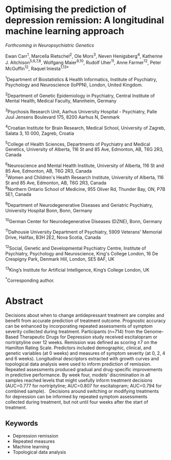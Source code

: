# Optimising the prediction of depression remission: A longitudinal machine learning approach
*Forthcoming in Neuropsychiatric Genetics*

<p>Ewan Carr<sup>1</sup>, Marcella Rietschel<sup>2</sup>, Ole Mors<sup>3</sup>, Neven Henigsberg<sup>4</sup>, Katherine J. Aitchison<sup>5,6,7,8</sup>, Wolfgang Maier<sup>9,10</sup>, Rudolf Uher<sup>11</sup>, Anne Farmer<sup>12</sup>, Peter McGuffin<sup>12</sup>, Raquel Iniesta<sup>1,13*</sup></p>

<p></p>

<p><sup>1</sup>Department of Biostatistics & Health Informatics, Institute of Psychiatry, Psychology and Neuroscience (IoPPN), London, United Kingdom.</p>

<p><sup>2</sup>Department of Genetic Epidemiology in Psychiatry, Central Institute of Mental Health, Medical Faculty, Mannheim, Germany</p>

<p><sup>3</sup>Psychosis Research Unit, Aarhus University Hospital - Psychiatry, Palle Juul Jensens Boulevard 175, 8200 Aarhus N, Denmark</p>

<p><sup>4</sup>Croatian Institute for Brain Research, Medical School, University of Zagreb, Salata 3, 10 000, Zagreb, Croatia</p>

<p><sup>5</sup>College of Health Sciences, Departments of Psychiatry and Medical Genetics, University of Alberta, 116 St and 85 Ave, Edmonton, AB, T6G 2R3, Canada</p>

<p><sup>6</sup>Neuroscience and Mental Health Institute, University of Alberta, 116 St and 85 Ave, Edmonton, AB, T6G 2R3, Canada<br>
<sup>7</sup>Women and Children's Health Research Institute, University of Alberta, 116 St and 85 Ave, Edmonton, AB, T6G 2R3, Canada<br>
<sup>8</sup>Northern Ontario School of Medicine, 955 Oliver Rd, Thunder Bay, ON, P7B 5E1, Canada</p>

<p><sup>9</sup>Department of Neurodegenerative Diseases and Geriatric Psychiatry, University Hospital Bonn, Bonn, Germany</p>

<p><sup>10</sup>German Center for Neurodegenerative Diseases (DZNE), Bonn, Germany</p>

<p><sup>11</sup>Dalhousie University Department of Psychiatry, 5909 Veterans' Memorial Drive, Halifax, B3H 2E2, Nova Scotia, Canada</p>

<p><sup>12</sup>Social, Genetic and Developmental Psychiatry Centre, Institute of Psychiatry, Psychology and Neuroscience, King's College London, 16 De Crespigny Park, Denmark Hill, London, SE5 8AF, UK</p>

<p><sup>13</sup>King’s Institute for Artificial Intelligence, King’s College London, UK</p>

<p><sup>*</sup>Corresponding author.</p>

# Abstract

Decisions about when to change antidepressant treatment are complex and benefit
from accurate prediction of treatment outcome. Prognostic accuracy can be
enhanced by incorporating repeated assessments of symptom severity collected
during treatment. Participants (n=714) from the Genome-Based Therapeutic Drugs
for Depression study received escitalopram or nortriptyline over 12 weeks.
Remission was defined as scoring ≤7 on the Hamilton Rating Scale.
Predictors included demographic, clinical, and genetic variables (at 0
weeks) and measures of symptom severity (at 0, 2, 4 and 6 weeks).
Longitudinal descriptors extracted with growth curves and topological data
analysis were used to inform prediction of remission. Repeated assessments
produced gradual and drug-specific improvements in predictive performance.
By week four, models’ discrimination in all samples reached levels that
might usefully inform treatment decisions (AUC=0.777 for nortriptyline;
AUC=0.807 for escitalopram; AUC=0.794 for combined sample).   Decisions
around switching or modifying treatments for depression can be informed by
repeated symptom assessments collected during treatment, but not until four
weeks after the start of treatment.  


## Keywords

* Depression remission
* Repeated measures
* Machine learning
* Topological data analysis
